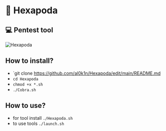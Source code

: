 # 🐜 Hexapoda
## 💻 Pentest tool
![Hexapoda](https://github.com/al0k1n/Hexapoda/assets/91440074/1aa75df6-3296-45b4-a209-efc55638a369)


## How to install?

* `git clone https://github.com/al0k1n/Hexapoda/edit/main/README.md
* `cd Hexapoda`
* `chmod +x *.sh`
* `./Cobra.sh`

## How to use?

* for tool install `./Hexapoda.sh`
* to use tools `./launch.sh`
